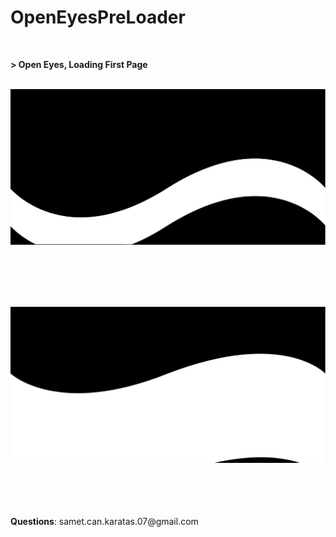# OpenEyesPreLoader

</hr>

 &emsp;  &emsp;  &emsp;  &emsp;  &emsp;  &emsp;  &emsp;  &emsp; 
 
 <b>
     > Open Eyes, Loading First Page
 </b>
</hr>
</br>
</br>

![alt text](https://raw.githubusercontent.com/csamet07/OpenEyesPreLoader/master/ilk.png)

</br>

</br>

</hr>
</br>

</br>


![alt text](https://raw.githubusercontent.com/csamet07/OpenEyesPreLoader/master/ikinci.png)

</br>
</br>
</br>
</br>
</hr>
<b>Questions</b>: samet.can.karatas.07@gmail.com
